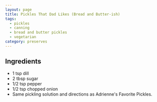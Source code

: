 ```yaml
---
layout: page
title: Pickles That Dad Likes (Bread and Butter-ish)
tags:
  - pickles
  - canning
  - bread and butter pickles
  - vegetarian
category: preserves
---
```


## Ingredients
* 1 tsp dill
* 2 tbsp sugar
* 1/2 tsp pepper
* 1/2 tsp chopped onion
* Same pickling solution and directions as Adrienne's Favorite Pickles.
